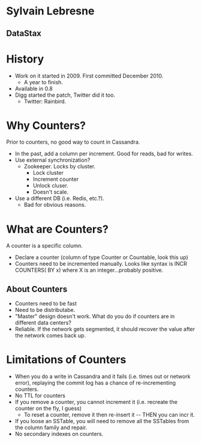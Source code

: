 Sylvain Lebresne
==
DataStax
--

History
==

* Work on it started in 2009. First committed December 2010.
  * A year to finish.
* Available in 0.8
* Digg started the patch, Twitter did it too.
  * Twitter: Rainbird.

Why Counters?
==

Prior to counters, no good way to count in Cassandra.
* In the past, add a column per increment. Good for reads, bad for writes.
* Use external synchronization?
  * Zookeeper. Locks by cluster.
    * Lock cluster
    * Increment counter
    * Unlock cluser.
    * Doesn't scale.
* Use a different DB (i.e. Redis, etc.?).
  * Bad for obvious reasons.

What are Counters?
==

A counter is a specific column.

* Declare a counter (column of type Counter or Countable, look this up)
* Counters need to be incremented manually. Looks like syntax is INCR COUNTERS(<Column> BY x) where X is an integer...probably positive.

About Counters
--

* Counters need to be fast
* Need to be distributabe.
* "Master" design doesn't work. What do you do if counters are in different data centers?
* Reliable. If the network gets segmented, it should recover the value after the network comes back up.

Limitations of Counters
==

* When you do a write in Cassandra and it fails (i.e. times out or network error), replaying the commit log has a chance of re-incrementing counters.
* No TTL for counters
* If you remove a counter, you cannot increment it (i.e. recreate the counter on the fly, I guess)
  * To reset a counter, remove it then re-insert it -- THEN you can incr it.
* If you loose an SSTable, you will need to remove all the SSTables from the column family and repair.
* No secondary indexes on counters.

